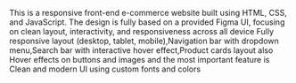 This is a responsive front-end e-commerce website built using HTML, CSS, and JavaScript. The design is fully based on a provided Figma UI, focusing on clean layout, interactivity, and responsiveness across all device
Fully responsive layout (desktop, tablet, mobile),Navigation bar with dropdown menu,Search bar with interactive hover effect,Product cards layout also Hover effects on buttons and images and the most important feature is Clean and modern UI using custom fonts and colors
